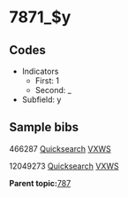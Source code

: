 # 7871\_$y

## Codes

-   Indicators
    -   First: 1
    -   Second: \_
-   Subfield: y

## Sample bibs

466287 [Quicksearch](https://search.library.yale.edu/catalog/466287) [VXWS](http://prodorbis.library.yale.edu:7014/vxws/GetHoldingsService?bibId=466287)

12049273 [Quicksearch](https://search.library.yale.edu/catalog/12049273) [VXWS](http://prodorbis.library.yale.edu:7014/vxws/GetHoldingsService?bibId=12049273)

**Parent topic:**[787](../../tags/787/787.md)

